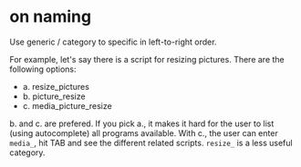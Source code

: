
# on naming

Use generic / category to specific in left-to-right order.

For example, let's say there is a script for resizing pictures. There are the following options:

- a. resize_pictures
- b. picture_resize
- c. media_picture_resize

b. and c. are prefered. If you pick a., it makes it hard for the user to list (using autocomplete) all programs available.
With c., the user can enter `media_`, hit TAB and see the different related scripts. `resize_` is a less useful category.

